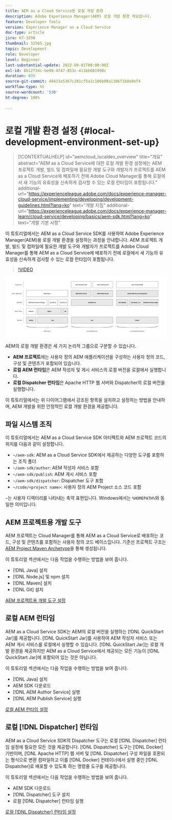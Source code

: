 ```yaml
---
title: AEM as a Cloud Service용 로컬 개발 환경
description: Adobe Experience Manager(AEM) 로컬 개발 환경 개요입니다.
feature: Developer Tools
version: Experience Manager as a Cloud Service
doc-type: article
jira: KT-3290
thumbnail: 32565.jpg
topic: Development
role: Developer
level: Beginner
last-substantial-update: 2022-09-01T00:00:00Z
exl-id: 8b12f34c-be98-4f47-853c-411bb601990c
duration: 835
source-git-commit: 48433a5367c281cf5a1c106b08a1306f1b0e8ef4
workflow-type: ht
source-wordcount: '530'
ht-degree: 100%

---
```


# 로컬 개발 환경 설정 {#local-development-environment-set-up}

>[!CONTEXTUALHELP]
>id="aemcloud_localdev_overview"
>title="개요"
>abstract="AEM as a Cloud Service에 대한 로컬 개발 환경 설정에는 AEM 프로젝트 개발, 빌드 및 컴파일에 필요한 개발 도구와 개발자가 프로젝트를 AEM as a Cloud Service에 배포하기 전에 Adobe Cloud Manager를 통해 로컬에서 새 기능의 유효성을 신속하게 검사할 수 있는 로컬 런타임이 포함됩니다."
>additional-url="https://experienceleague.adobe.com/docs/experience-manager-cloud-service/implementing/developing/development-guidelines.html?lang=ko" text="개발 지침"
>additional-url="https://experienceleague.adobe.com/docs/experience-manager-learn/cloud-service/developing/basics/aem-sdk.html?lang=ko" text="개발 기본 사항"

이 튜토리얼에서는 AEM as a Cloud Service SDK를 사용하여 Adobe Experience Manager(AEM)용 로컬 개발 환경을 설정하는 과정을 안내합니다. AEM 프로젝트 개발, 빌드 및 컴파일에 필요한 개발 도구와 개발자가 프로젝트를 Adobe Cloud Manager를 통해 AEM as a Cloud Service에 배포하기 전에 로컬에서 새 기능의 유효성을 신속하게 검사할 수 있는 로컬 런타임이 포함됩니다.

>[!VIDEO](https://video.tv.adobe.com/v/32565?quality=12&learn=on)

![AEM as a Cloud Service 로컬 개발 환경 기술 스택](./assets/overview/aem-sdk-technology-stack.png)

AEM의 로컬 개발 환경은 세 가지 논리적 그룹으로 구분할 수 있습니다.

+ __AEM 프로젝트__&#x200B;에는 사용자 정의 AEM 애플리케이션을 구성하는 사용자 정의 코드, 구성 및 콘텐츠가 포함되어 있습니다.
+ __로컬 AEM 런타임__&#x200B;은 AEM 작성자 및 게시 서비스의 로컬 버전을 로컬에서 실행합니다.
+ __로컬 Dispatcher 런타임__&#x200B;은 Apache HTTP 웹 서버와 Dispatcher의 로컬 버전을 실행합니다.

이 튜토리얼에서는 위 다이어그램에서 강조된 항목을 설치하고 설정하는 방법을 안내하며, AEM 개발을 위한 안정적인 로컬 개발 환경을 제공합니다.

## 파일 시스템 조직

이 튜토리얼에서는 AEM as a Cloud Service SDK 아티팩트와 AEM 프로젝트 코드의 위치를 다음과 같이 설정합니다.

+ `~/aem-sdk`: AEM as a Cloud Service SDK에서 제공하는 다양한 도구를 포함하는 조직 폴더
+ `~/aem-sdk/author`: AEM 작성자 서비스 포함
+ `~/aem-sdk/publish`: AEM 게시 서비스 포함
+ `~/aem-sdk/dispatcher`: Dispatcher 도구 포함
+ `~/code/<project name>`: 사용자 정의 AEM Project 소스 코드 포함

`~`는 사용자 디렉터리를 나타내는 축약 표현입니다. Windows에서는 `%HOMEPATH%`와 동일한 의미입니다.

## AEM 프로젝트용 개발 도구

AEM 프로젝트는 Cloud Manager를 통해 AEM as a Cloud Service로 배포하는 코드, 구성 및 콘텐츠를 포함하는 사용자 정의 코드 베이스입니다. 기준선 프로젝트 구조는 [AEM Project Maven Archetype](https://github.com/adobe/aem-project-archetype)을 통해 생성됩니다.

이 튜토리얼 섹션에서는 다음 작업을 수행하는 방법을 보여 줍니다.

+ [!DNL Java] 설치
+ [!DNL Node.js] 및 npm 설치
+ [!DNL Maven] 설치
+ [!DNL Git] 설치

[AEM 프로젝트용 개발 도구 설정](./development-tools.md)

## 로컬 AEM 런타임

AEM as a Cloud Service SDK는 AEM의 로컬 버전을 실행하는 [!DNL QuickStart Jar]를 제공합니다. [!DNL QuickStart Jar]를 사용하여 AEM 작성자 서비스 또는 AEM 게시 서비스를 로컬에서 실행할 수 있습니다. [!DNL QuickStart Jar]는 로컬 개발 환경을 제공하지만 AEM as a Cloud Service에서 제공되는 모든 기능이 [!DNL QuickStart Jar]에 포함되어 있는 것은 아닙니다.

이 튜토리얼 섹션에서는 다음 작업을 수행하는 방법을 보여 줍니다.

+ [!DNL Java] 설치
+ AEM SDK 다운로드
+ [!DNL AEM Author Service] 실행
+ [!DNL AEM Publish Service] 실행

[로컬 AEM 런타임 설정](./aem-runtime.md)

## 로컬 [!DNL Dispatcher] 런타임

AEM as a Cloud Service SDK의 Dispatcher 도구는 로컬 [!DNL Dispatcher] 런타임 설정에 필요한 모든 것을 제공합니다. [!DNL Dispatcher] 도구는 [!DNL Docker] 기반이며, [!DNL Apache HTTP] 웹 서버 및 [!DNL Dispatcher] 구성 파일을 호환되는 형식으로 변환 컴파일하고 이를 [!DNL Docker] 컨테이너에서 실행 중인 [!DNL Dispatcher]로 배포할 수 있도록 하는 명령줄 도구를 제공합니다.

이 튜토리얼 섹션에서는 다음 작업을 수행하는 방법을 보여 줍니다.

+ AEM SDK 다운로드
+ [!DNL Dispatcher] 도구 설치
+ 로컬 [!DNL Dispatcher] 런타임 실행

[로컬 [!DNL Dispatcher] 런타임 설정](./dispatcher-tools.md)
